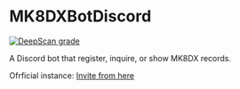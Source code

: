 # MK8DXBotDiscord

[![DeepScan grade](https://deepscan.io/api/teams/23064/projects/26359/branches/836702/badge/grade.svg)](https://deepscan.io/dashboard#view=project&tid=23064&pid=26359&bid=836702)


A Discord bot that register, inquire, or show MK8DX records.

Ofrficial instance: [Invite from here](https://discord.com/api/oauth2/authorize?client_id=1197118650046492702&permissions=1067299687424&scope=bot+applications.commands)
